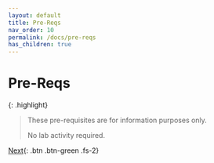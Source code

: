 ```yaml
---
layout: default
title: Pre-Reqs
nav_order: 10
permalink: /docs/pre-reqs
has_children: true
---
```


# Pre-Reqs

{: .highlight}
> These pre-requisites are for information purposes only. 
>
> No lab activity required.

[Next](/lab-aemc-utah/docs/aes-overview){: .btn .btn-green .fs-2}
